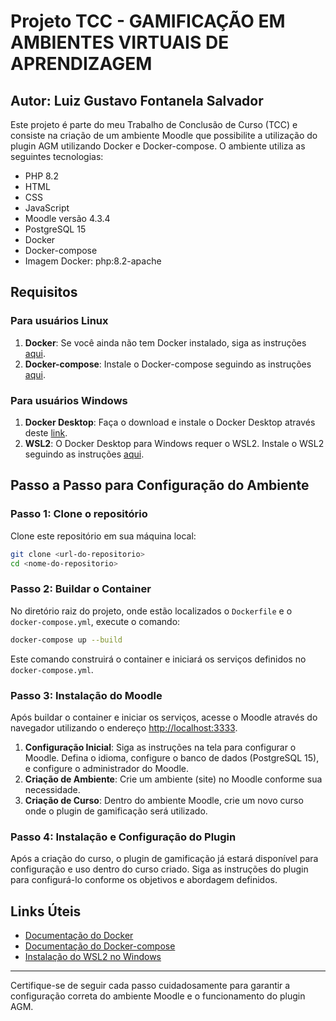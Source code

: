 
# Projeto TCC - GAMIFICAÇÃO EM AMBIENTES VIRTUAIS DE APRENDIZAGEM
## Autor: Luiz Gustavo Fontanela Salvador

Este projeto é parte do meu Trabalho de Conclusão de Curso (TCC) e consiste na criação de um ambiente Moodle que possibilite a utilização do plugin AGM utilizando Docker e Docker-compose. O ambiente utiliza as seguintes tecnologias:

- PHP 8.2
- HTML
- CSS
- JavaScript
- Moodle versão 4.3.4
- PostgreSQL 15
- Docker
- Docker-compose
- Imagem Docker: php:8.2-apache

## Requisitos

### Para usuários Linux

1. **Docker**: Se você ainda não tem Docker instalado, siga as instruções [aqui](https://docs.docker.com/engine/install/).
2. **Docker-compose**: Instale o Docker-compose seguindo as instruções [aqui](https://docs.docker.com/compose/install/).

### Para usuários Windows

1. **Docker Desktop**: Faça o download e instale o Docker Desktop através deste [link](https://www.docker.com/products/docker-desktop/).
2. **WSL2**: O Docker Desktop para Windows requer o WSL2. Instale o WSL2 seguindo as instruções [aqui](https://docs.microsoft.com/en-us/windows/wsl/install).

## Passo a Passo para Configuração do Ambiente

### Passo 1: Clone o repositório

Clone este repositório em sua máquina local:

```bash
git clone <url-do-repositorio>
cd <nome-do-repositorio>
```

### Passo 2: Buildar o Container

No diretório raiz do projeto, onde estão localizados o `Dockerfile` e o `docker-compose.yml`, execute o comando:

```bash
docker-compose up --build
```

Este comando construirá o container e iniciará os serviços definidos no `docker-compose.yml`.

### Passo 3: Instalação do Moodle

Após buildar o container e iniciar os serviços, acesse o Moodle através do navegador utilizando o endereço [http://localhost:3333](http://localhost:3333).

1. **Configuração Inicial**: Siga as instruções na tela para configurar o Moodle. Defina o idioma, configure o banco de dados (PostgreSQL 15), e configure o administrador do Moodle.
2. **Criação de Ambiente**: Crie um ambiente (site) no Moodle conforme sua necessidade.
3. **Criação de Curso**: Dentro do ambiente Moodle, crie um novo curso onde o plugin de gamificação será utilizado.

### Passo 4: Instalação e Configuração do Plugin

Após a criação do curso, o plugin de gamificação já estará disponível para configuração e uso dentro do curso criado. Siga as instruções do plugin para configurá-lo conforme os objetivos e abordagem definidos.

## Links Úteis

- [Documentação do Docker](https://docs.docker.com/)
- [Documentação do Docker-compose](https://docs.docker.com/compose/)
- [Instalação do WSL2 no Windows](https://docs.microsoft.com/en-us/windows/wsl/install)

---

Certifique-se de seguir cada passo cuidadosamente para garantir a configuração correta do ambiente Moodle e o funcionamento do plugin AGM.
